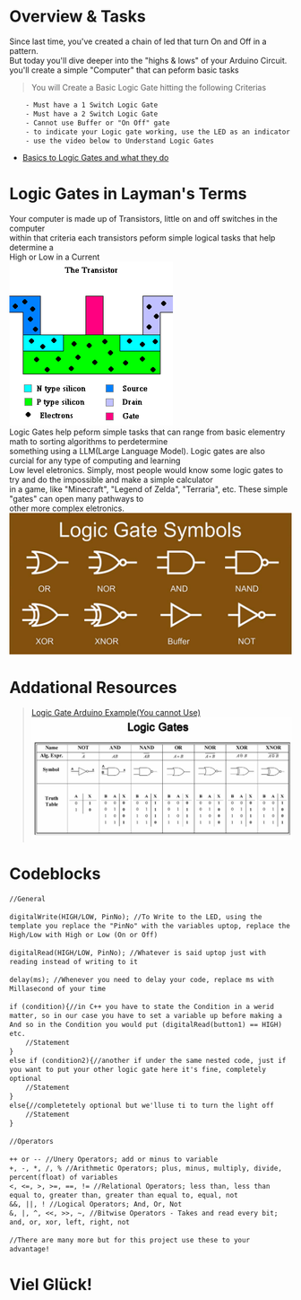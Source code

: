 # Overview & Tasks
Since last time, you've created a chain of led that turn On and Off in a pattern.  
But today you'll dive deeper into the "highs & lows" of your Arduino Circuit.  
you'll create a simple "Computer" that can peform basic tasks  
>You will Create a Basic Logic Gate hitting the following Criterias

        - Must have a 1 Switch Logic Gate
        - Must have a 2 Switch Logic Gate
        - Cannot use Buffer or "On Off" gate
        - to indicate your Logic gate working, use the LED as an indicator
        - use the video below to Understand Logic Gates
* [Basics to Logic Gates and what they do](https://www.youtube.com/watch?v=WII9HWnf3V4&t=6s)


# Logic Gates in Layman's Terms
Your computer is made up of Transistors, little on and off switches in the computer  
within that criteria each transistors peform simple logical tasks that help determine a  
High or Low in a Current  
![Transistor Pic](Images/transistor.gif)  
Logic Gates help peform simple tasks that can range from basic elementry math to sorting algorithms to perdetermine  
something using a LLM(Large Language Model). Logic gates are also curcial for any type of computing and learning  
Low level eletronics. Simply, most people would know some logic gates to try and do the impossible and make a simple calculator  
in a game, like "Minecraft", "Legend of Zelda", "Terraria", etc. These simple "gates" can open many pathways to  
other more complex eletronics.  
![Logic Gates pic](Images/NV_0501_Byers_Large.jpg)
# Addational Resources
>[Logic Gate Arduino Example(You cannot Use)](https://www.youtube.com/watch?v=Z4NjJLnFNpk)  
>![Logic Gates Truth Table](Images/logic-gates.jpg)

# Codeblocks
    //General

    digitalWrite(HIGH/LOW, PinNo); //To Write to the LED, using the template you replace the "PinNo" with the variables uptop, replace the High/Low with High or Low (On or Off)

    digitalRead(HIGH/LOW, PinNo); //Whatever is said uptop just with reading instead of writing to it

    delay(ms); //Whenever you need to delay your code, replace ms with Millasecond of your time

    if (condition){//in C++ you have to state the Condition in a werid matter, so in our case you have to set a variable up before making a And so in the Condition you would put (digitalRead(button1) == HIGH) etc. 
        //Statement
    }
    else if (condition2){//another if under the same nested code, just if you want to put your other logic gate here it's fine, completely optional
        //Statement
    }
    else{//completetely optional but we'lluse ti to turn the light off 
        //Statement
    }

    //Operators 

    ++ or -- //Unery Operators; add or minus to variable
    +, -, *, /, % //Arithmetic Operators; plus, minus, multiply, divide, percent(float) of variables
    <, <=, >, >=, ==, != //Relational Operators; less than, less than equal to, greater than, greater than equal to, equal, not
    &&, ||, ! //Logical Operators; And, Or, Not
    &, |, ^, <<, >>, ~, //Bitwise Operators - Takes and read every bit; and, or, xor, left, right, not

    //There are many more but for this project use these to your advantage!


# Viel Glück! 
